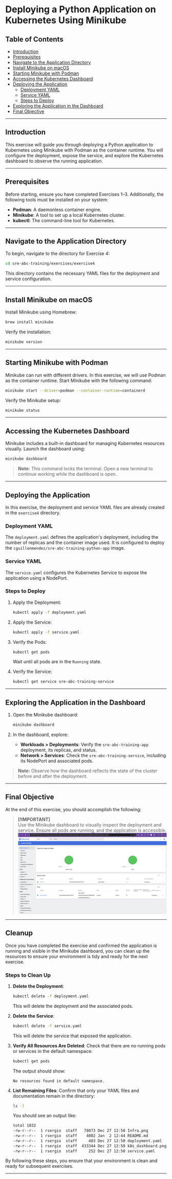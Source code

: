 # Deploying a Python Application on Kubernetes Using Minikube

## Table of Contents
- [Introduction](#introduction)
- [Prerequisites](#prerequisites)
- [Navigate to the Application Directory](#navigate-to-the-application-directory)
- [Install Minikube on macOS](#install-minikube-on-macos)
- [Starting Minikube with Podman](#starting-minikube-with-podman)
- [Accessing the Kubernetes Dashboard](#accessing-the-kubernetes-dashboard)
- [Deploying the Application](#deploying-the-application)
  - [Deployment YAML](#deployment-yaml)
  - [Service YAML](#service-yaml)
  - [Steps to Deploy](#steps-to-deploy)
- [Exploring the Application in the Dashboard](#exploring-the-application-in-the-dashboard)
- [Final Objective](#final-objective)

---

## Introduction

This exercise will guide you through deploying a Python application to Kubernetes using Minikube with Podman as the container runtime. You will configure the deployment, expose the service, and explore the Kubernetes dashboard to observe the running application.

---

## Prerequisites

Before starting, ensure you have completed Exercises 1–3. Additionally, the following tools must be installed on your system:
- **Podman**: A daemonless container engine.
- **Minikube**: A tool to set up a local Kubernetes cluster.
- **kubectl**: The command-line tool for Kubernetes.

---

## Navigate to the Application Directory

To begin, navigate to the directory for Exercise 4:

```bash
cd sre-abc-training/exercises/exercise4
```

This directory contains the necessary YAML files for the deployment and service configuration.

---

## Install Minikube on macOS

Install Minikube using Homebrew:

```bash
brew install minikube
```

Verify the installation:

```bash
minikube version
```

---

## Starting Minikube with Podman

Minikube can run with different drivers. In this exercise, we will use Podman as the container runtime. Start Minikube with the following command:

```bash
minikube start --driver=podman --container-runtime=containerd
```

Verify the Minikube setup:

```bash
minikube status
```

---

## Accessing the Kubernetes Dashboard

Minikube includes a built-in dashboard for managing Kubernetes resources visually. Launch the dashboard using:

```bash
minikube dashboard
```

> **Note:** This command locks the terminal. Open a new terminal to continue working while the dashboard is open.

---

## Deploying the Application

In this exercise, the deployment and service YAML files are already created in the `exercise4` directory. 

### Deployment YAML

The `deployment.yaml` defines the application's deployment, including the number of replicas and the container image used. It is configured to deploy the `cguillenmendez/sre-abc-training-python-app` image.

### Service YAML

The `service.yaml` configures the Kubernetes Service to expose the application using a NodePort.

### Steps to Deploy

1. Apply the Deployment:
   ```bash
   kubectl apply -f deployment.yaml
   ```

2. Apply the Service:
   ```bash
   kubectl apply -f service.yaml
   ```

3. Verify the Pods:
   ```bash
   kubectl get pods
   ```
   Wait until all pods are in the `Running` state.

4. Verify the Service:
   ```bash
   kubectl get service sre-abc-training-service
   ```

---

## Exploring the Application in the Dashboard

1. Open the Minikube dashboard:
   ```bash
   minikube dashboard
   ```

2. In the dashboard, explore:
   - **Workloads > Deployments**: Verify the `sre-abc-training-app` deployment, its replicas, and status.
   - **Network > Services**: Check the `sre-abc-training-service`, including its NodePort and associated pods.

> **Note:** Observe how the dashboard reflects the state of the cluster before and after the deployment.

---

## Final Objective

At the end of this exercise, you should accomplish the following:

> **[!IMPORTANT]**  
> Use the Minikube dashboard to visually inspect the deployment and service. Ensure all pods are running, and the application is accessible.  
> ![k8s_dashboard](k8s_dashboard.png)

---

## Cleanup

Once you have completed the exercise and confirmed the application is running and visible in the Minikube dashboard, you can clean up the resources to ensure your environment is tidy and ready for the next exercise.

### Steps to Clean Up

1. **Delete the Deployment**:
   ```bash
   kubectl delete -f deployment.yaml
   ```
   This will delete the deployment and the associated pods.

2. **Delete the Service**:
   ```bash
   kubectl delete -f service.yaml
   ```
   This will delete the service that exposed the application.

3. **Verify All Resources Are Deleted**:
   Check that there are no running pods or services in the default namespace:
   ```bash
   kubectl get pods
   ```
   The output should show:
   ```
   No resources found in default namespace.
   ```

4. **List Remaining Files**:
   Confirm that only your YAML files and documentation remain in the directory:
   ```bash
   ls -l
   ```
   You should see an output like:
   ```
   total 1032
   -rw-r--r--  1 rsergio  staff   78073 Dec 27 12:50 Infra.png
   -rw-r--r--  1 rsergio  staff    4002 Jan  2 12:44 README.md
   -rw-r--r--  1 rsergio  staff     403 Dec 27 12:50 deployment.yaml
   -rw-r--r--  1 rsergio  staff  433344 Dec 27 12:50 k8s_dashboard.png
   -rw-r--r--  1 rsergio  staff     252 Dec 27 12:50 service.yaml
   ```

By following these steps, you ensure that your environment is clean and ready for subsequent exercises.

---